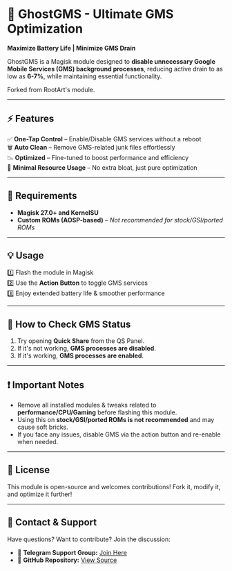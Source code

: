 # 🚀 GhostGMS - Ultimate GMS Optimization 

**Maximize Battery Life | Minimize GMS Drain**

GhostGMS is a Magisk module designed to **disable unnecessary Google Mobile Services (GMS) background processes**, reducing active drain to as low as **6-7%**, while maintaining essential functionality.

Forked from RootArt's module.

---

## ⚡ Features

✅ **One-Tap Control** – Enable/Disable GMS services without a reboot  
🗑 **Auto Clean** – Remove GMS-related junk files effortlessly  
📉 **Optimized** – Fine-tuned to boost performance and efficiency  
🚀 **Minimal Resource Usage** – No extra bloat, just pure optimization  

---

## 🔧 Requirements

- **Magisk 27.0+ and KernelSU**  
- **Custom ROMs (AOSP-based)** – *Not recommended for stock/GSI/ported ROMs*  

---

## 💡 Usage

1️⃣ Flash the module in Magisk  
2️⃣ Use the **Action Button** to toggle GMS services  
3️⃣ Enjoy extended battery life & smoother performance  

---

## 📌 How to Check GMS Status

1. Try opening **Quick Share** from the QS Panel.  
2. If it's not working, **GMS processes are disabled**.  
3. If it's working, **GMS processes are enabled**.  

---

## ❗ Important Notes

- Remove all installed modules & tweaks related to **performance/CPU/Gaming** before flashing this module.
- Using this on **stock/GSI/ported ROMs is not recommended** and may cause soft bricks.
- If you face any issues, disable GMS via the action button and re-enable when needed.

---

## 📜 License

This module is open-source and welcomes contributions! Fork it, modify it, and optimize it further!

---

## 🔗 Contact & Support

Have questions? Want to contribute? Join the discussion:

- 📢 **Telegram Support Group:** [Join Here](https://t.me/veloxineology)  
- 📂 **GitHub Repository:** [View Source](https://github.com/veloxineology/GhostGMS)  
